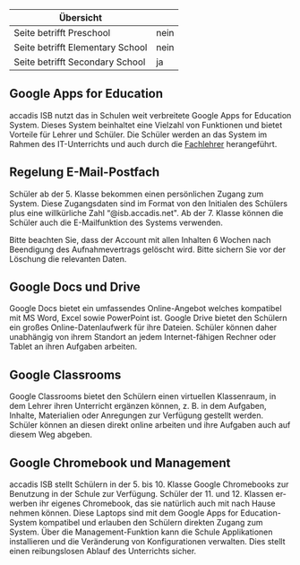 | Übersicht | |
| --- | --- |
| Seite betrifft Preschool | nein |
| Seite betrifft Elementary School | nein |
| Seite betrifft Secondary School | ja |

## Google Apps for Education 

accadis ISB nutzt das in Schulen weit verbreitete Google Apps for Education System. Dieses System beinhaltet eine Vielzahl von Funktionen und bietet Vorteile für Lehrer und Schüler. Die Schüler werden an das System im Rahmen des IT-Unterrichts und auch durch die [Fachlehrer](https://de.wiki.accadis-isb.net/Klassenleitung_und_Fachlehrer "Klassenleitung und Fachlehrer") herangeführt.

## Regelung E-Mail-Postfach 

Schüler ab der 5. Klasse bekommen einen persönlichen Zugang zum System. Diese Zugangsdaten sind im Format von den Initialen des Schülers plus eine willkürliche Zahl “@isb.accadis.net". Ab der 7. Klasse können die Schüler auch die E-Mailfunktion des Systems verwenden.

Bitte beachten Sie, dass der Account mit allen Inhalten 6 Wochen nach Beendigung des Aufnahmevertrags gelöscht wird. Bitte sichern Sie vor der Löschung die relevanten Daten.

## Google Docs und Drive 

Google Docs bietet ein umfassendes Online-Angebot welches kompatibel mit MS Word, Excel sowie PowerPoint ist. Google Drive bietet den Schülern ein großes Online-Datenlaufwerk für ihre Dateien. Schüler können daher unabhängig von ihrem Standort an jedem Internet-fähigen Rechner oder Tablet an ihren Aufgaben arbeiten.

## Google Classrooms 

Google Classrooms bietet den Schülern einen virtuellen Klassenraum, in dem Lehrer ihren Unterricht ergänzen können, z. B. in dem Aufgaben, Inhalte, Materialien oder Anregungen zur Verfügung gestellt werden. Schüler können an diesen direkt online arbeiten und ihre Aufgaben auch auf diesem Weg abgeben.

## Google Chromebook und Management 

accadis ISB stellt Schülern in der 5. bis 10. Klasse Google Chromebooks zur Benutzung in der Schule zur Verfügung. Schüler der 11. und 12. Klassen er-werben ihr eigenes Chromebook, das sie natürlich auch mit nach Hause nehmen können. Diese Laptops sind mit dem Google Apps for Education-System kompatibel und erlauben den Schülern direkten Zugang zum System. Über die Management-Funktion kann die Schule Applikationen installieren und die Veränderung von Konfigurationen verwalten. Dies stellt einen reibungslosen Ablauf des Unterrichts sicher.